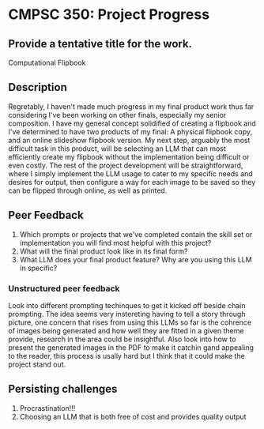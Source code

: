# CMPSC 350: Project Progress

## Provide a tentative title for the work.

Computational Flipbook

## Description

Regretably, I haven't made much progress in my final product work thus far considering I've been working on other finals, especially my senior composition. I have my general concept solidified of creating a flipbook and I've determined to have two products of my final: A physical flipbook copy, and an online slideshow flipbook version. My next step, arguably the most difficult task in this product, will be selecting an LLM that can most efficiently create my flipbook without the implementation being difficult or even costly. The rest of the project development will be straightforward, where I simply implement the LLM usage to cater to my specific needs and desires for output, then configure a way for each image to be saved so they can be flipped through online, as well as printed.

## Peer Feedback

1. Which prompts or projects that we've completed contain the skill set or implementation you will find most helpful with this project?
2. What will the final product look like in its final form?
3. What LLM does your final product feature? Why are you using this LLM in specific?

### Unstructured peer feedback

Look into different prompting techinques to get it kicked off beside chain prompting. The idea seems very instereting having to tell a story through picture, one concern that rises from using this LLMs so far is the cohrence of images being generated and how well they are fitted in a given theme provide, research in the area could be insightful. Also look into how to present the generated images in the PDF to make it catchin gand appealing to the reader, this process is usally hard but I think that it could make the project stand out.

## Persisting challenges

1. Procrastination!!!
2. Choosing an LLM that is both free of cost and provides quality output

